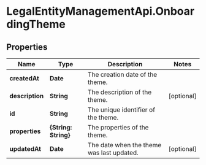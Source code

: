 # LegalEntityManagementApi.OnboardingTheme

## Properties

Name | Type | Description | Notes
------------ | ------------- | ------------- | -------------
**createdAt** | **Date** | The creation date of the theme. | 
**description** | **String** | The description of the theme. | [optional] 
**id** | **String** | The unique identifier of the theme. | 
**properties** | **{String: String}** | The properties of the theme. | 
**updatedAt** | **Date** | The date when the theme was last updated. | [optional] 


